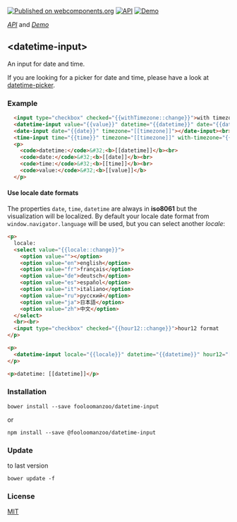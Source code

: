 [![Published on webcomponents.org](https://img.shields.io/badge/webcomponents.org-published-blue.svg)](https://www.webcomponents.org/element/fooloomanzoo/datetime-input)
[![API](https://img.shields.io/badge/API-available-green.svg)](https://www.webcomponents.org/element/fooloomanzoo/datetime-input/elements/datetime-input)
[![Demo](https://img.shields.io/badge/demo-available-red.svg)](https://www.webcomponents.org/element/fooloomanzoo/datetime-input/demo/demo/index.html)

_[API](https://fooloomanzoo.github.io/datetime-input/components/datetime-input/#/elements/datetime-input)_ and
_[Demo](https://fooloomanzoo.github.io/datetime-input/components/datetime-input/#/elements/datetime-input/demos/demo/index.html)_

## \<datetime-input\>

An input for date and time.

If you are looking for a picker for date and time, please have a look at [datetime-picker](https://github.com/fooloomanzoo/datetime-picker).

### Example

<!--
```
<custom-element-demo>
  <template>
    <script src="../webcomponentsjs/webcomponents-lite.js"></script>
    <link rel="import" href="datetime-input.html">

    <dom-bind>
      <template is="dom-bind">
        <custom-style>
          <style is="custom-style">
            html {
              font-family: 'Roboto', 'Noto', 'Source Sans Pro', sans-serif;
            }
          </style>
        </custom-style>

        <next-code-block></next-code-block>
      </template>
    </dom-bind>
  </template>
</custom-element-demo>
```
-->
```html
  <input type="checkbox" checked="{{withTimezone::change}}">with timezone<br><br>
  <datetime-input value="{{value}}" datetime="{{datetime}}" date="{{date}}" time="{{time}}" with-timezone="{{withTimezone}}" timezone="{{timezone}}"></datetime-input><br><br>
  <date-input date="{{date}}" timezone="[[timezone]]"></date-input><br><br>
  <time-input time="{{time}}" timezone="[[timezone]]" with-timezone="{{withTimezone}}"></time-input>
  <p>
    <code>datetime:</code>&#32;<b>[[datetime]]</b><br>
    <code>date:</code>&#32;<b>[[date]]</b><br>
    <code>time:</code>&#32;<b>[[time]]</b><br>
    <code>value:</code>&#32;<b>[[value]]</b>
  </p>
```

#### Use locale date formats
The properties `date`, `time`, `datetime` are always in **iso8061** but the visualization will be localized. By default your locale date format from `window.navigator.language` will be used, but you can select another *locale*:

<!--
```
<custom-element-demo height="300">
  <template>
    <script src="../webcomponentsjs/webcomponents-lite.js"></script>
    <link href="https://fonts.googleapis.com/css?family=Roboto" rel="stylesheet">
    <link rel="import" href="datetime-input.html">
    <style>
      html {
        font-family: 'Roboto', sans-serif;
      }
    </style>
    <dom-bind>
      <template is="dom-bind">
        <next-code-block></next-code-block>
      </template>
    </dom-bind>
  </template>
</custom-element-demo>
```
-->

```html
<p>
  locale:
  <select value="{{locale::change}}">
    <option value=""></option>
    <option value="en">english</option>
    <option value="fr">français</option>
    <option value="de">deutsch</option>
    <option value="es">español</option>
    <option value="it">italiano</option>
    <option value="ru">русский</option>
    <option value="ja">日本語</option>
    <option value="zh">中文</option>
  </select>
  <br><br>
  <input type="checkbox" checked="{{hour12::change}}">hour12 format
</p>

<p>
  <datetime-input locale="{{locale}}" datetime="{{datetime}}" hour12="[[hour12]]"></datetime-input>
</p>

<p>datetime: [[datetime]]</p>
```

### Installation
```
bower install --save fooloomanzoo/datetime-input
```
or
```
npm install --save @fooloomanzoo/datetime-input
```

### Update
to last version
```
bower update -f
```


### License
[MIT](https://github.com/fooloomanzoo/datetime-input/blob/master/LICENSE.txt)
